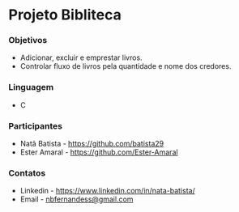 # Projeto Bibliteca

### Objetivos
* Adicionar, excluir e emprestar livros.
* Controlar fluxo de livros pela quantidade e nome dos credores.

### Linguagem
* C

### Participantes
* Natã Batista - https://github.com/batista29
* Ester Amaral - https://github.com/Ester-Amaral

### Contatos
* Linkedin - https://www.linkedin.com/in/nata-batista/
* Email - nbfernandess@gmail.com
